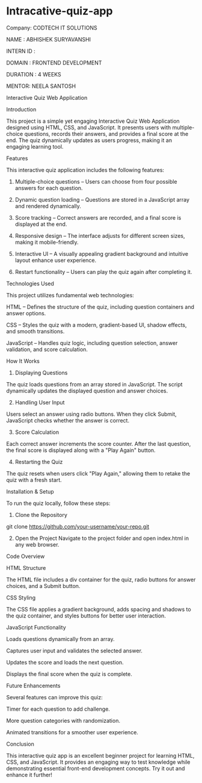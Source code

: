 # Intracative-quiz-app

Company: CODTECH IT SOLUTIONS 

NAME : ABHISHEK SURYAVANSHI 

INTERN ID : 

DOMAIN : FRONTEND DEVELOPMENT 

DURATION : 4 WEEKS 

MENTOR: NEELA SANTOSH 

Interactive Quiz Web Application

Introduction

This project is a simple yet engaging Interactive Quiz Web Application designed using HTML, CSS, and JavaScript. It presents users with multiple-choice questions, records their answers, and provides a final score at the end. The quiz dynamically updates as users progress, making it an engaging learning tool.

Features

This interactive quiz application includes the following features:

1. Multiple-choice questions – Users can choose from four possible answers for each question.


2. Dynamic question loading – Questions are stored in a JavaScript array and rendered dynamically.


3. Score tracking – Correct answers are recorded, and a final score is displayed at the end.


4. Responsive design – The interface adjusts for different screen sizes, making it mobile-friendly.


5. Interactive UI – A visually appealing gradient background and intuitive layout enhance user experience.


6. Restart functionality – Users can play the quiz again after completing it.



Technologies Used

This project utilizes fundamental web technologies:

HTML – Defines the structure of the quiz, including question containers and answer options.

CSS – Styles the quiz with a modern, gradient-based UI, shadow effects, and smooth transitions.

JavaScript – Handles quiz logic, including question selection, answer validation, and score calculation.


How It Works

1. Displaying Questions

The quiz loads questions from an array stored in JavaScript. The script dynamically updates the displayed question and answer choices.

2. Handling User Input

Users select an answer using radio buttons. When they click Submit, JavaScript checks whether the answer is correct.

3. Score Calculation

Each correct answer increments the score counter. After the last question, the final score is displayed along with a "Play Again" button.

4. Restarting the Quiz

The quiz resets when users click "Play Again," allowing them to retake the quiz with a fresh start.

Installation & Setup

To run the quiz locally, follow these steps:

1. Clone the Repository

git clone https://github.com/your-username/your-repo.git


2. Open the Project
Navigate to the project folder and open index.html in any web browser.



Code Overview

HTML Structure

The HTML file includes a div container for the quiz, radio buttons for answer choices, and a Submit button.

CSS Styling

The CSS file applies a gradient background, adds spacing and shadows to the quiz container, and styles buttons for better user interaction.

JavaScript Functionality

Loads questions dynamically from an array.

Captures user input and validates the selected answer.

Updates the score and loads the next question.

Displays the final score when the quiz is complete.


Future Enhancements

Several features can improve this quiz:

Timer for each question to add challenge.

More question categories with randomization.

Animated transitions for a smoother user experience.


Conclusion

This interactive quiz app is an excellent beginner project for learning HTML, CSS, and JavaScript. It provides an engaging way to test knowledge while demonstrating essential front-end development concepts. Try it out and enhance it further!

